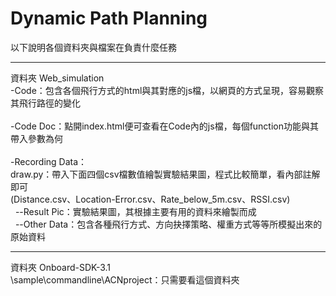 # Dynamic Path Planning
以下說明各個資料夾與檔案在負責什麼任務

---
資料夾 Web_simulation <br>
-Code：包含各個飛行方式的html與其對應的js檔，以網頁的方式呈現，容易觀察其飛行路徑的變化 <br><br>
-Code Doc：點開index.html便可查看在Code內的js檔，每個function功能與其帶入參數為何<br><br>
-Recording Data：<br>
draw.py：帶入下面四個csv檔數值繪製實驗結果圖，程式比較簡單，看內部註解即可<br>
(Distance.csv、Location-Error.csv、Rate_below_5m.csv、RSSI.csv)<br>
&nbsp;&nbsp;--Result Pic：實驗結果圖，其根據主要有用的資料來繪製而成<br>
&nbsp;&nbsp;--Other Data：包含各種飛行方式、方向抉擇策略、權重方式等等所模擬出來的原始資料<br>

---
資料夾 Onboard-SDK-3.1<br>
\sample\commandline\ACNproject：只需要看這個資料夾<br>
